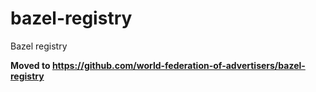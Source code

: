 # bazel-registry

Bazel registry

**Moved to https://github.com/world-federation-of-advertisers/bazel-registry**
